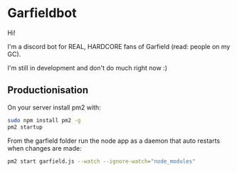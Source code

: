 # Garfieldbot

Hi!

I'm a discord bot for REAL, HARDCORE fans of Garfield (read: people on my GC).

I'm still in development and don't do much right now :)

## Productionisation

On your server install pm2 with:

```bash
sudo npm install pm2 -g
pm2 startup
```

From the garfield folder run the node app as a daemon that auto restarts when changes are made:

```bash
pm2 start garfield.js --watch --ignore-watch="node_modules"
```